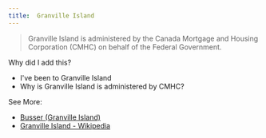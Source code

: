 ```yaml
---
title:  Granville Island
---
```


> Granville Island is administered by the Canada Mortgage and Housing Corporation (CMHC) on behalf of the Federal Government.

Why did I add this?
- I've been to Granville Island
- Why is Granville Island is administered by CMHC?

See More:  
- [Busser (Granville Island)](https://careers.cmhc-schl.gc.ca/job/Vancouver-Busser-%28Granville-Island%29/567166117/)  
- [Granville Island - Wikipedia](https://en.wikipedia.org/wiki/Granville_Island)  